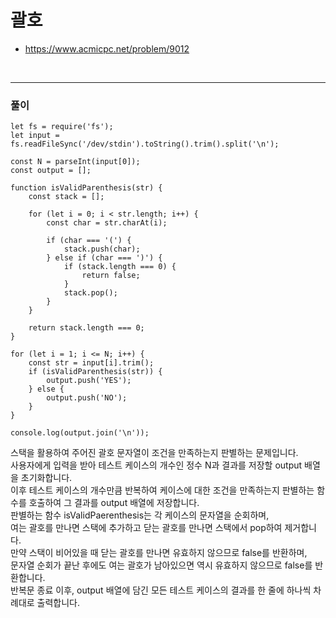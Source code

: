 # 괄호
- https://www.acmicpc.net/problem/9012
<br>

---
### 풀이
```
let fs = require('fs');
let input = fs.readFileSync('/dev/stdin').toString().trim().split('\n');

const N = parseInt(input[0]);
const output = [];

function isValidParenthesis(str) {
    const stack = [];

    for (let i = 0; i < str.length; i++) {
        const char = str.charAt(i);

        if (char === '(') {
            stack.push(char);
        } else if (char === ')') {
            if (stack.length === 0) {
                return false;
            }
            stack.pop();
        }
    }

    return stack.length === 0;
}

for (let i = 1; i <= N; i++) {
    const str = input[i].trim();
    if (isValidParenthesis(str)) {
        output.push('YES');
    } else {
        output.push('NO');
    }
}

console.log(output.join('\n'));
```
스택을 활용하여 주어진 괄호 문자열이 조건을 만족하는지 판별하는 문제입니다.<br>
사용자에게 입력을 받아 테스트 케이스의 개수인 정수 N과 결과를 저장할 output 배열을 초기화합니다.<br>
이후 테스트 케이스의 개수만큼 반복하여 케이스에 대한 조건을 만족하는지 판별하는 함수를 호출하여 그 결과를 output 배열에 저장합니다.<br>
판별하는 함수 isValidPaerenthesis는 각 케이스의 문자열을 순회하며,<br>
여는 괄호를 만나면 스택에 추가하고 닫는 괄호를 만나면 스택에서 pop하여 제거합니다.<br>
만약 스택이 비어있을 때 닫는 괄호를 만나면 유효하지 않으므로 false를 반환하며, <br>
문자열 순회가 끝난 후에도 여는 괄호가 남아있으면 역시 유효하지 않으므로 false를 반환합니다.<br>
반복문 종료 이후, output 배열에 담긴 모든 테스트 케이스의 결과를 한 줄에 하나씩 차례대로 출력합니다.